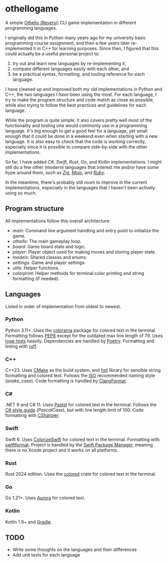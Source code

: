 # othellogame

A simple [Othello (Reversi)](https://en.wikipedia.org/wiki/Reversi) CLI game implementation in different programming languages.

I originally did this in Python many years ago for my university basic programming course assignment,
and then a few years later re-implemented it in C++ for learning purposes.
Since then, I figured that this could actually be a useful personal project to:

1. try out and learn new languages by re-implementing it,
2. compare different languages easily with each other, and
3. be a practical syntax, formatting, and tooling reference for each language.

I have cleaned up and improved both my old implementations in Python and C++,
the two languages I have been using the most.
For each language, I try to make the program structure and code match as close as possible,
while also trying to follow the best practices and guidelines for each language.

While the program is quite simple,
it also covers pretty well most of the functionality and tooling one would commonly use in a programming language.
It's big enough to get a good feel for a language,
yet small enough that it could be done in a weekend even when starting with a new language.
It is also easy to check that the code is working correctly,
especially since it is possible to compare side-by-side with the other implementations.

So far, I have added _C#_, _Swift_, _Rust_, _Go_, and _Kotlin_ implementations.
I might still do a few other (modern) languages that interest me and/or have some hype around them,
such as _[Zig](https://ziglang.org/)_, _[Mojo](https://www.modular.com/max/mojo)_, and _[Ruby](https://www.ruby-lang.org/)_.

In the meantime, there's probably still room to improve in the current implementations,
especially in the languages that I haven't been actively using so much.

## Program structure

All implementations follow this overall architecture:

- _main_: Command line argument handling and entry point to initialize the game.
- _othello_: The main gameplay loop.
- _board_: Game board state and logic.
- _player_: Player object used for making moves and storing player state.
- _models_: Shared classes and enums.
- _settings_: Game and player settings.
- _utils_: Helper functions.
- _colorprint_: Helper methods for terminal color printing and string formatting (if needed).

## Languages

Listed in order of implementation from oldest to newest.

### Python

Python 3.11+.
Uses the [colorama](https://pypi.org/project/colorama/) package for colored text in the terminal.
Formatting follows [PEP8](https://www.python.org/dev/peps/pep-0008/) except for the outdated max line length of 79.
Uses [type hints](https://docs.python.org/3/library/typing.html#module-typing) heavily.
Dependencies are handled by [Poetry](https://github.com/python-poetry/poetry).
Formatting and linting with [ruff](https://github.com/astral-sh/ruff).

### C++

C++23.
Uses [CMake](https://cmake.org/) as the build system,
and [fmt](https://github.com/fmtlib/fmt) library for sensible string formatting and colored text.
Follows the [ISO](http://isocpp.github.io/CppCoreGuidelines/CppCoreGuidelines#Rl-camel) recommended naming style (_snake_case_).
Code formatting is handled by [ClangFormat](https://clang.llvm.org/docs/ClangFormat.html).

### C\#

.NET 9 and C# 11.
Uses [Pastel](https://github.com/silkfire/Pastel) for colored text in the terminal.
Follows the [C# style guide](https://learn.microsoft.com/en-us/dotnet/csharp/fundamentals/coding-style/coding-conventions) (_PascalCase_),
but with line length limit of 100.
Code formatting with [CSharpier](https://github.com/belav/csharpier).

### Swift

Swift 6.
Uses [ColorizeSwift](https://github.com/mtynior/ColorizeSwift) for colored text in the terminal.
Formatting with [swiftformat](https://github.com/nicklockwood/SwiftFormat).
Project is handled by the [Swift Package Manager](https://www.swift.org/package-manager/),
meaning there is no Xcode project and it works on all platforms.

### Rust

Rust 2024 edition.
Uses the [colored](https://crates.io/crates/colored) crate for colored text in the terminal.

### Go

Go 1.21+.
Uses [Aurora](https://github.com/logrusorgru/aurora) for colored text.

### Kotlin

Kotlin 1.9+ and [Gradle](https://gradle.org/kotlin/).

## TODO

- Write some thoughts on the languages and their differences
- Add unit tests for each language

